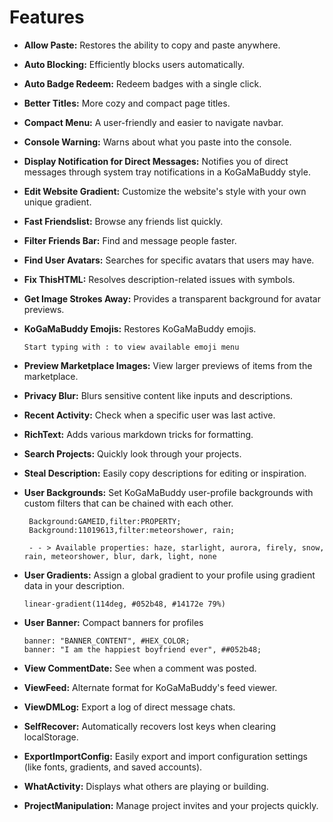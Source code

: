 # Features

- **Allow Paste:** Restores the ability to copy and paste anywhere.
  
- **Auto Blocking:** Efficiently blocks users automatically.

- **Auto Badge Redeem:** Redeem badges with a single click.

- **Better Titles:** More cozy and compact page titles.

- **Compact Menu:** A user-friendly and easier to navigate navbar.

- **Console Warning:** Warns about what you paste into the console.

- **Display Notification for Direct Messages:** Notifies you of direct messages through system tray notifications in a KoGaMaBuddy style.

- **Edit Website Gradient:** Customize the website's style with your own unique gradient.

- **Fast Friendslist:** Browse any friends list quickly.

- **Filter Friends Bar:** Find and message people faster.

- **Find User Avatars:** Searches for specific avatars that users may have.

- **Fix ThisHTML:** Resolves description-related issues with symbols.

- **Get Image Strokes Away:** Provides a transparent background for avatar previews.

- **KoGaMaBuddy Emojis:** Restores KoGaMaBuddy emojis. <br>
  ```
  Start typing with : to view available emoji menu
  ```

- **Preview Marketplace Images:** View larger previews of items from the marketplace.

- **Privacy Blur:** Blurs sensitive content like inputs and descriptions.

- **Recent Activity:** Check when a specific user was last active.

- **RichText:** Adds various markdown tricks for formatting.

- **Search Projects:** Quickly look through your projects.

- **Steal Description:** Easily copy descriptions for editing or inspiration.

- **User Backgrounds:** Set KoGaMaBuddy user-profile backgrounds with custom filters that can be chained with each other.
  ```
   Background:GAMEID,filter:PROPERTY; 
   Background:11019613,filter:meteorshower, rain;

   - - > Available properties: haze, starlight, aurora, firely, snow, rain, meteorshower, blur, dark, light, none
  ```

- **User Gradients:** Assign a global gradient to your profile using gradient data in your description.
  ```
  linear-gradient(114deg, #052b48, #14172e 79%) 
  ```

- **User Banner:** Compact banners for profiles <br>
  ```
  banner: "BANNER_CONTENT", #HEX_COLOR;
  banner: "I am the happiest boyfriend ever", ##052b48;
  ```

- **View CommentDate:** See when a comment was posted.

- **ViewFeed:** Alternate format for KoGaMaBuddy's feed viewer.

- **ViewDMLog:** Export a log of direct message chats.

- **SelfRecover:** Automatically recovers lost keys when clearing localStorage.

- **ExportImportConfig:** Easily export and import configuration settings (like fonts, gradients, and saved accounts).

- **WhatActivity:** Displays what others are playing or building.

- **ProjectManipulation:** Manage project invites and your projects quickly.
